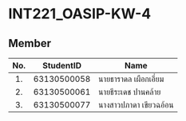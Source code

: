 # INT221_OASIP-KW-4

## Member
| No. | StudentID   | Name | 
|:---:| ----------- | ----- |
| 1.  | 63130500058 | นายธาราดล เผือกเอี่ยม |
| 2.  | 63130500061 | นายธีระเดช ปานคล้าย |
| 3.  | 63130500077 | นางสาวปภาดา เขียวฉอ้อน |